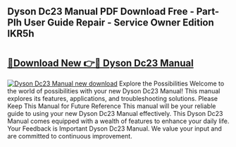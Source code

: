 ## Dyson Dc23 Manual PDF Download Free - Part-PIh User Guide Repair - Service Owner Edition lKR5h

# <h2><a href="http://cf24013.oget.top/?id=Dyson+Dc23+Manual">🔗Download New 👉🔴 Dyson Dc23 Manual</a></h2>

[![Dyson Dc23 Manual new download](https://i.imgur.com/5g1atiW.png)](http://cf24013.oget.top/?id=Dyson+Dc23+Manual)
Explore the Possibilities Welcome to the world of possibilities with your new Dyson Dc23 Manual! This manual explores its features, applications, and troubleshooting solutions. Please Keep This Manual for Future Reference This manual will be your reliable guide to using your new Dyson Dc23 Manual effectively. This Dyson Dc23 Manual comes equipped with a wealth of features to enhance your daily life. Your Feedback is Important Dyson Dc23 Manual. We value your input and are committed to continuous improvement.
